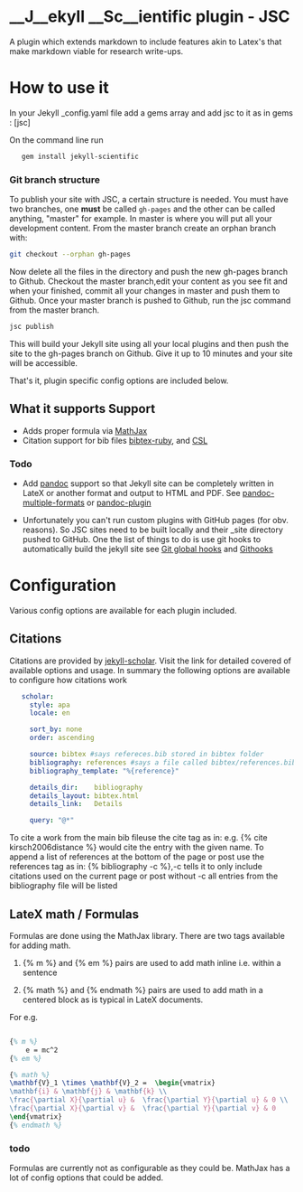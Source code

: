 __J__ekyll __Sc__ientific plugin - JSC
===

A plugin which extends markdown to include features akin to Latex's that make markdown viable for research write-ups.

# How to use it

In your Jekyll _config.yaml file add a gems array and add jsc to it as in
gems : [jsc]

On the command line run

``` bash
   gem install jekyll-scientific
```

### Git branch structure

To publish your site with JSC, a certain structure is needed.
You must have two branches, one __must__ be called `gh-pages` and the other can be called anything, "master" for example.
In master is where you will put all your development content. From the master branch create an orphan branch with:

```bash
git checkout --orphan gh-pages
```
Now delete all the files in the directory and push the new gh-pages branch to Github.
Checkout the master branch,edit your content as you see fit and when your finished, commit all your changes in master and push them to Github.
Once your master branch is pushed to Github, run the jsc command from the master branch.

```bash
jsc publish
```
This will build your Jekyll site using all your local plugins and then push the site to the gh-pages branch on Github.
Give it up to 10 minutes and your site will be accessible.

That's it, plugin specific config options are included below.

## What it supports Support

* Adds proper formula via [MathJax](http://www.mathjax.org/)
* Citation support for bib files [bibtex-ruby](https://github.com/inukshuk/bibtex-ruby), and [CSL](https://github.com/citation-style-language/styles)

### Todo

* Add [pandoc](http://johnmacfarlane.net/pandoc/) support so that Jekyll site can be completely written in LateX or another format and output to HTML and PDF.
See [pandoc-multiple-formats](https://github.com/fauno/jekyll-pandoc-multiple-formats) or [pandoc-plugin](https://github.com/dsanson/jekyll-pandoc-plugin)

* Unfortunately you can't run custom plugins with GitHub pages (for obv. reasons). So JSC sites need to be built locally and their _site directory pushed to GitHub.
One the list of things to do is use git hooks to automatically build the jekyll site see [Git global hooks](http://stackoverflow.com/a/8842663/400048) and  [Githooks](http://githooks.com/)

# Configuration

Various config options are available for each plugin included.

## Citations

Citations are provided by [jekyll-scholar](https://github.com/inukshuk/jekyll-scholar/).
Visit the link for detailed covered of available options and usage.
In summary the following options are available to configure how citations work

``` yaml
   scholar:
     style: apa
     locale: en

     sort_by: none
     order: ascending

     source: bibtex #says refereces.bib stored in bibtex folder
     bibliography: references #says a file called bibtex/references.bib is the main bib file
     bibliography_template: "%{reference}"

     details_dir:    bibliography
     details_layout: bibtex.html
     details_link:   Details

     query: "@*"
```
To cite a work from the main bib fileuse the cite tag as in:
e.g. {% cite kirsch2006distance %} would cite the entry with the given name.
To append a list of references at the bottom of the page or post use the references tag as in:
{% bibliography -c %},-c tells it to only include citations used on the current page or post without -c all entries from the bibliography file will be listed


## LateX math / Formulas

Formulas are done using the MathJax library. There are two tags available for adding math.

1. {% m %} and {% em %}  pairs are used to add math inline i.e. within a sentence

2. {% math %} and {% endmath %} pairs are used to add math in a centered block as is typical in LateX documents.

For e.g.

``` latex

{% m %}
	e = mc^2
{% em %}

{% math %}
\mathbf{V}_1 \times \mathbf{V}_2 =  \begin{vmatrix}
\mathbf{i} & \mathbf{j} & \mathbf{k} \\
\frac{\partial X}{\partial u} &  \frac{\partial Y}{\partial u} & 0 \\
\frac{\partial X}{\partial v} &  \frac{\partial Y}{\partial v} & 0
\end{vmatrix}
{% endmath %}

```
### todo

Formulas are currently not as configurable as they could be. MathJax has a lot of config options that could be added.
